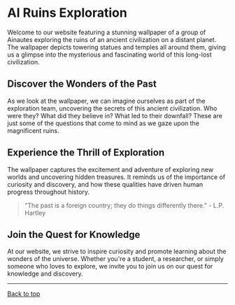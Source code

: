 <!--
Write me markdown content of website with wallpaper:

"A group of Ainautes exploring the ruins of an ancient civilization on a distant planet, with towering statues and temples all around them."

The header of the page should not be copy of the text but rather a real content of the website which is using this wallpaper.

- Feel free to use structure like headings, bullets, numbering, blockquotes, paragraphs, horizontal lines, etc.
- You can use formatting like bold or _italic_
- You can include UTF-8 emojis
- Links should be only #hash anchors (and you can refer to the document itself)
- Do not include images
-->

<!--font:Poppins-->

# AI Ruins Exploration

Welcome to our website featuring a stunning wallpaper of a group of Ainautes exploring the ruins of an ancient civilization on a distant planet. The wallpaper depicts towering statues and temples all around them, giving us a glimpse into the mysterious and fascinating world of this long-lost civilization.

## Discover the Wonders of the Past

As we look at the wallpaper, we can imagine ourselves as part of the exploration team, uncovering the secrets of this ancient civilization. Who were they? What did they believe in? What led to their downfall? These are just some of the questions that come to mind as we gaze upon the magnificent ruins.

## Experience the Thrill of Exploration

The wallpaper captures the excitement and adventure of exploring new worlds and uncovering hidden treasures. It reminds us of the importance of curiosity and discovery, and how these qualities have driven human progress throughout history.

> "The past is a foreign country; they do things differently there." - L.P. Hartley

## Join the Quest for Knowledge

At our website, we strive to inspire curiosity and promote learning about the wonders of the universe. Whether you're a student, a researcher, or simply someone who loves to explore, we invite you to join us on our quest for knowledge and discovery.

---

[Back to top](#ai-exploration-of-ancient-civilization-ruins)
